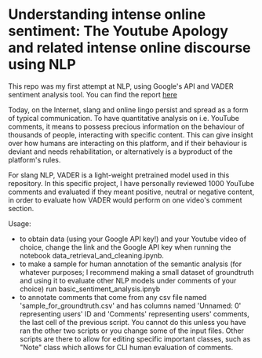# Understanding intense online sentiment: The Youtube Apology and related intense online discourse using NLP
This repo was my first attempt at NLP, using Google's API and VADER sentiment analysis tool. You can find the report [here]()

Today, on the Internet, slang and online lingo persist and spread as a form of typical communication. To have quantitative analysis on i.e. YouTube comments, it means to possess precious information on the behaviour of thousands of people, interacting with specific content. This can give insight over how humans are interacting on this platform, and if their behaviour is deviant and needs rehabilitation, or alternatively is a byproduct of the platform's rules. 

For slang NLP, VADER is a light-weight pretrained model used in this repository. In this specific project, I have personally reviewed 1000 YouTube comments and evaluated if they meant positive, neutral or negative content, in order to evaluate how VADER would perform on one video's comment section. 

Usage: 

- to obtain data (using your Google API key!) and your Youtube video of choice, change the link and the Google API key when running the notebook data_retrieval_and_cleaning.ipynb.
- to make a sample for human annotation of the semantic analysis (for whatever purposes; I recommend making a small dataset of groundtruth and using it to evaluate other NLP models under comments of your choice) run basic_sentiment_analysis.ipnyb
- to annotate comments that come from any csv file named 'sample_for_groundtruth.csv' and has columns named 'Unnamed: 0' representing users' ID and 'Comments' representing users' comments, the last cell of the previous script. You cannot do this unless you have ran the other two scripts or you change some of the input files. 
Other scripts are there to allow for editing specific important classes, such as "Note" class which allows for CLI human evaluation of comments.


